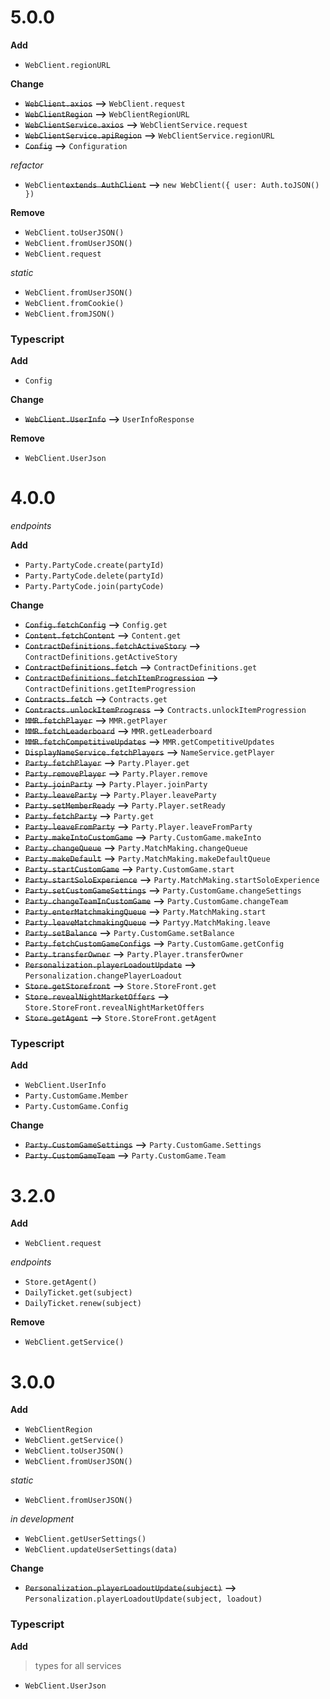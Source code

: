 # 5.0.0

**Add**

-   `WebClient.regionURL`

**Change**

-   ~~`WebClient.axios`~~ **-->** `WebClient.request`
-   ~~`WebClientRegion`~~ **-->** `WebClientRegionURL`
-   ~~`WebClientService.axios`~~ **-->** `WebClientService.request`
-   ~~`WebClientService.apiRegion`~~ **-->** `WebClientService.regionURL`
-   ~~`Config`~~ **-->** `Configuration`

_refactor_

-   `WebClient`~~`extends AuthClient`~~ **-->** `new WebClient({ user: Auth.toJSON() })`

**Remove**

-   `WebClient.toUserJSON()`
-   `WebClient.fromUserJSON()`
-   `WebClient.request`

_static_

-   `WebClient.fromUserJSON()`
-   `WebClient.fromCookie()`
-   `WebClient.fromJSON()`

### Typescript

**Add**

-   `Config`

**Change**

-   ~~`WebClient.UserInfo`~~ **-->** `UserInfoResponse`

**Remove**

-   `WebClient.UserJson`

# 4.0.0

_endpoints_

**Add**

-   `Party.PartyCode.create(partyId)`
-   `Party.PartyCode.delete(partyId)`
-   `Party.PartyCode.join(partyCode)`

**Change**

-   ~~`Config.fetchConfig`~~ **-->** `Config.get`
-   ~~`Content.fetchContent`~~ **-->** `Content.get`
-   ~~`ContractDefinitions.fetchActiveStory`~~ **-->** `ContractDefinitions.getActiveStory`
-   ~~`ContractDefinitions.fetch`~~ **-->** `ContractDefinitions.get`
-   ~~`ContractDefinitions.fetchItemProgression`~~ **-->** `ContractDefinitions.getItemProgression`
-   ~~`Contracts.fetch`~~ **-->** `Contracts.get`
-   ~~`Contracts.unlockItemProgress`~~ **-->** `Contracts.unlockItemProgression`
-   ~~`MMR.fetchPlayer`~~ **-->** `MMR.getPlayer`
-   ~~`MMR.fetchLeaderboard`~~ **-->** `MMR.getLeaderboard`
-   ~~`MMR.fetchCompetitiveUpdates`~~ **-->** `MMR.getCompetitiveUpdates`
-   ~~`DisplayNameService.fetchPlayers`~~ **-->** `NameService.getPlayer`
-   ~~`Party.fetchPlayer`~~ **-->** `Party.Player.get`
-   ~~`Party.removePlayer`~~ **-->** `Party.Player.remove`
-   ~~`Party.joinParty`~~ **-->** `Party.Player.joinParty`
-   ~~`Party.leaveParty`~~ **-->** `Party.Player.leaveParty`
-   ~~`Party.setMemberReady`~~ **-->** `Party.Player.setReady`
-   ~~`Party.fetchParty`~~ **-->** `Party.get`
-   ~~`Party.leaveFromParty`~~ **-->** `Party.Player.leaveFromParty`
-   ~~`Party.makeIntoCustomGame`~~ **-->** `Party.CustomGame.makeInto`
-   ~~`Party.changeQueue`~~ **-->** `Party.MatchMaking.changeQueue`
-   ~~`Party.makeDefault`~~ **-->** `Party.MatchMaking.makeDefaultQueue`
-   ~~`Party.startCustomGame`~~ **-->** `Party.CustomGame.start`
-   ~~`Party.startSoloExperience`~~ **-->** `Party.MatchMaking.startSoloExperience`
-   ~~`Party.setCustomGameSettings`~~ **-->** `Party.CustomGame.changeSettings`
-   ~~`Party.changeTeamInCustomGame`~~ **-->** `Party.CustomGame.changeTeam`
-   ~~`Party.enterMatchmakingQueue`~~ **-->** `Party.MatchMaking.start`
-   ~~`Party.leaveMatchmakingQueue`~~ **-->** `Partyy.MatchMaking.leave`
-   ~~`Party.setBalance`~~ **-->** `Party.CustomGame.setBalance`
-   ~~`Party.fetchCustomGameConfigs`~~ **-->** `Party.CustomGame.getConfig`
-   ~~`Party.transferOwner`~~ **-->** `Party.Player.transferOwner`
-   ~~`Personalization.playerLoadoutUpdate`~~ **-->** `Personalization.changePlayerLoadout`
-   ~~`Store.getStorefront`~~ **-->** `Store.StoreFront.get`
-   ~~`Store.revealNightMarketOffers`~~ **-->** `Store.StoreFront.revealNightMarketOffers`
-   ~~`Store.getAgent`~~ **-->** `Store.StoreFront.getAgent`

### Typescript

**Add**

-   `WebClient.UserInfo`
-   `Party.CustomGame.Member`
-   `Party.CustomGame.Config`

**Change**

-   ~~`Party.CustomGameSettings`~~ **-->** `Party.CustomGame.Settings`
-   ~~`Party.CustomGameTeam`~~ **-->** `Party.CustomGame.Team`

# 3.2.0

**Add**

-   `WebClient.request`

_endpoints_

-   `Store.getAgent()`
-   `DailyTicket.get(subject)`
-   `DailyTicket.renew(subject)`

**Remove**

-   `WebClient.getService()`

# 3.0.0

**Add**

-   `WebClientRegion`
-   `WebClient.getService()`
-   `WebClient.toUserJSON()`
-   `WebClient.fromUserJSON()`

_static_

-   `WebClient.fromUserJSON()`

_in development_

-   `WebClient.getUserSettings()`
-   `WebClient.updateUserSettings(data)`

**Change**

-   ~~`Personalization.playerLoadoutUpdate(subject)`~~ **-->** `Personalization.playerLoadoutUpdate(subject, loadout)`

### Typescript

**Add**

> types for all services

-   `WebClient.UserJson`
